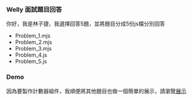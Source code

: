 ### Welly 面試題目回答
你好，我是林子捷，我選擇回答5題，並將題目分成5份js檔分別回答
- Problem_1.mjs
- Problem_2.mjs
- Problem_3.mjs
- Problem_4.js
- Problem_5.js

### Demo
因為要製作計數器組件，我順便將其他題目也做一個簡單的展示，請瀏覽[展示](https://zijson.github.io/Welly-interview-test/)
  
